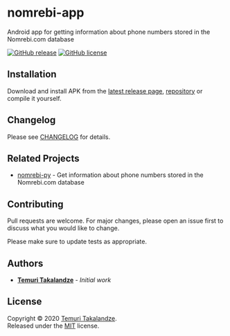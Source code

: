 # nomrebi-app

Android app for getting information about phone numbers stored in the Nomrebi.com database

[![GitHub release](https://img.shields.io/github/release/ABGEO/nomrebi-app.svg)](https://github.com/ABGEO/nomrebi-app/releases)
[![GitHub license](https://img.shields.io/github/license/ABGEO/nomrebi-app.svg)](https://github.com/ABGEO/nomrebi-app/blob/1.x/LICENSE)

## Installation

Download and install APK from the [latest release page](https://github.com/ABGEO/nomrebi-app/releases/latest), 
[repository](app/release/app-release.apk) or compile it yourself.

## Changelog

Please see [CHANGELOG](CHANGELOG.md) for details.

## Related Projects

- [nomrebi-py](https://github.com/ABGEO/nomrebi-py) - Get information about phone numbers stored in 
the Nomrebi.com database 

## Contributing

Pull requests are welcome. For major changes, please open an issue first to discuss what you would like to change.

Please make sure to update tests as appropriate.

## Authors

- [**Temuri Takalandze**](https://abgeo.dev) - *Initial work*

## License

Copyright © 2020 [Temuri Takalandze](https://abgeo.dev).  
Released under the [MIT](LICENSE) license.
